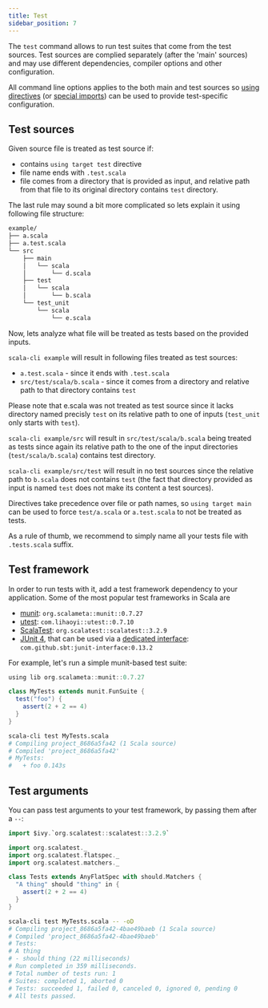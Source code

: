```yaml
---
title: Test
sidebar_position: 7
---
```


The `test` command allows to run test suites that come from the test sources. 
Test sources are complied separately (after the 'main' sources) and may use different dependencies, compiler options and other configuration. 

All command line options applies to the both main and test sources so [using directives](http://localhost:3000/docs/20-guides/using-directives) (or [special imports](/docs/20-guides/configuration#special-imports)) can be used to provide test-specific configuration. 

## Test sources

Given source file is treated as test source if:
 - contains `using target test` directive
 - file name ends with `.test.scala`
 - file comes from a directory that is provided as input, and relative path from that file to its original directory contains `test` directory.

The last rule may sound a bit more complicated so lets explain it using following file structure:

```bash ignore
example/
├── a.scala
├── a.test.scala
└── src
    ├── main
    │   └── scala
    │       └── d.scala
    ├── test
    │   └── scala
    │       └── b.scala
    └── test_unit
        └── scala
            └── e.scala
```

Now, lets analyze what file will be treated as tests based on the provided inputs.

`scala-cli example` will result in following files treated as test sources:
- `a.test.scala` - since it ends with `.test.scala`
- `src/test/scala/b.scala` - since it comes from a directory and relative path to that directory contains `test`

Please note that e.scala was not treated as test source since it lacks directory named precisly `test` on its relative path to one of inputs (`test_unit` only starts with `test`).

`scala-cli example/src` will result in `src/test/scala/b.scala` being treated as tests since again its relative path to the one of the input directories (`test/scala/b.scala`) contains test directory.


`scala-cli example/src/test` will result in no test sources since the relative path to `b.scala` does not contains `test` (the fact that directory provided as input is named `test` does not make its content a test sources).

Directives take precedence over file or path names, so `using target main` can be used to force `test/a.scala` or `a.test.scala` to not be treated as tests.

As a rule of thumb, we recommend to simply name all your tests file with `.tests.scala` suffix.

## Test framework

In order to run tests with it, add a test framework dependency to your
application. Some of the most popular test frameworks in Scala are
- [munit](https://scalameta.org/munit): `org.scalameta::munit::0.7.27`
- [utest](https://github.com/com-lihaoyi/utest): `com.lihaoyi::utest::0.7.10`
- [ScalaTest](https://www.scalatest.org): `org.scalatest::scalatest::3.2.9`
- [JUnit 4](https://junit.org/junit4), that can be used via a [dedicated interface](https://github.com/sbt/junit-interface): `com.github.sbt:junit-interface:0.13.2`

For example, let's run a simple munit-based test suite:

```scala title=MyTests.scala
using lib org.scalameta::munit::0.7.27

class MyTests extends munit.FunSuite {
  test("foo") {
    assert(2 + 2 == 4)
  }
}
```

```bash
scala-cli test MyTests.scala
# Compiling project_8686a5fa42 (1 Scala source)
# Compiled 'project_8686a5fa42'
# MyTests:
#   + foo 0.143s
```

## Test arguments

You can pass test arguments to your test framework, by passing them after a `--`:

```scala title=MyTests.scala
import $ivy.`org.scalatest::scalatest::3.2.9`

import org.scalatest._
import org.scalatest.flatspec._
import org.scalatest.matchers._

class Tests extends AnyFlatSpec with should.Matchers {
  "A thing" should "thing" in {
    assert(2 + 2 == 4)
  }
}
```

```bash
scala-cli test MyTests.scala -- -oD
# Compiling project_8686a5fa42-4bae49baeb (1 Scala source)
# Compiled 'project_8686a5fa42-4bae49baeb'
# Tests:
# A thing
# - should thing (22 milliseconds)
# Run completed in 359 milliseconds.
# Total number of tests run: 1
# Suites: completed 1, aborted 0
# Tests: succeeded 1, failed 0, canceled 0, ignored 0, pending 0
# All tests passed.
```
